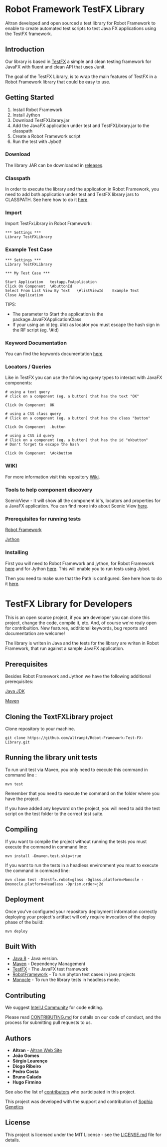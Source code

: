 # Robot Framework TestFX Library

Altran developed and open sourced a test library for Robot Framework to enable to create automated test scripts to test Java FX applications using the TestFX framework. 


## Introduction

Our library is based in [TestFX](https://github.com/TestFX/TestFX) a simple and clean testing framework for JavaFX with fluent and clean API that uses Junit.

The goal of the TestFX Library, is to wrap the main features of TestFX in a Robot Framework library that could be easy to use.


## Getting Started

1. Install Robot Framework
2. Install Jython
3. Download TestFXLibrary.jar
4. Add the JavaFX application under test and TestFXLibrary.jar to the classpath
5. Create a Robot Framework script
6. Run the test with Jybot!

### Download

The library JAR can be downloaded in [releases](https://github.com/Altran-PT-GDC/Robot-Framework-Test-FX-Library/releases).

### Classpath

In order to execute the library and the application in Robot Framework, you need to add both application under test and TestFX library jars to CLASSPATH. See here how to do it 
[here](http://robotframework.org/robotframework/latest/RobotFrameworkUserGuide.html#configuring-path).

### Import

Import TestFxLibrary in Robot Framework:

    *** Settings ***
    Library TestFXLibrary

### Example Test Case

    *** Settings ***
    Library TestFXLibrary

    *** My Test Case ***

    Start Application   testapp.FxApplication
    Click On Component  \#buttonId
    Select From List View By Text   \#listViewId    Example Text
    Close Application
    
    
TIPS: 
- The parameter to Start the application is the package.JavaFXApplicationClass
- If your using an id (eg. #id) as locator you must escape the hash sign in the RF script (eg. \\#id)

### Keyword Documentation

You can find the keywords documentation [here](https://cdn.rawgit.com/Altran-PT-GDC/Robot-Framework-Test-FX-Library/585ec941/docs/TestFXLibrary.html)

### Locators / Queries

Like in TestFX you can use the following query types to interact with JavaFX components:

    # using a text query
    # click on a component (eg. a button) that has the text "OK"
    
    Click On Component  OK  
    
    # using a CSS class query
    # Click on a component (eg. a button) that has the class "button"
    
    Click On Component  .button  
    
    # using a CSS id query
    # Click on a component (eg. a button) that has the id "okbutton"
    # Don't forget to escape the hash
    
    Click On Component  \#okbutton     
    

### WIKI

For more information visit this repository [Wiki](https://github.com/Altran-PT-GDC/Robot-Framework-Test-FX-Library/wiki).

### Tools to help component discovery

ScenicView - It will show all the component id's, locators and properties for a JavaFX application. You can find more info about Scenic View [here](http://fxexperience.com/scenic-view/).

### Prerequisites for running tests

[Robot Framework](https://github.com/robotframework/robotframework)

[Jython](http://www.jython.org/)

### Installing

First you will need to Robot Framework and jython, for Robot Framework [here](http://robotframework.org/MavenPlugin/examples/javalibraries.html) and for Jython 
[here](https://wiki.python.org/jython/InstallationInstructions). This will enable you to run tests using Jybot.

Then you need to make sure that the Path is configured. See here how to do it 
[here](http://robotframework.org/robotframework/latest/RobotFrameworkUserGuide.html#configuring-path).




# TestFX Library for Developers 

This is an open source project, if you are developer you can clone this project, change the code, compile it, etc. And, of course we're realy open for contribuition. New features, additional keywords, bug reports and documentation are welcome!

The library is writen in Java and the tests for the library are writen in Robot Framework, that run against a sample JavaFX application.


## Prerequisites

Besides Robot Framework and Jython we have the following additional prerequisites: 

[Java JDK](http://www.oracle.com/technetwork/java/javase/downloads/jdk8-downloads-2133151.html)

[Maven](https://maven.apache.org/) 


## Cloning the TextFXLibrary project

Clone repository to your machine.

```
git clone https://github.com/altranpt/Robot-Framework-Test-FX-Library.git
```

## Running the library unit tests

To run unit test via Maven, you only need to execute this command in command line : 

```
mvn test
```

Remember that you need to execute the command on the folder where you have the project.

If you have added any keyword on the project, you will need to add the test script on the test folder to the correct 
test suite. 


## Compiling

If you want to compile the project without running the tests you must execute the command in command line:

```
mvn install -Dmaven.test.skip=true
```

If you want to run the tests in a headless environment you must to execute the command in command line:

```
mvn clean test -Dtestfx.robot=glass -Dglass.platform=Monocle -Dmonocle.platform=Headless -Dprism.order=j2d
```


## Deployment

Once you've configured your repository deployment information correctly deploying your project's artifact will only 
require invocation of the deploy phase of the build:

```
mvn deploy
```


## Built With

* [Java 8](http://www.oracle.com/technetwork/java/javase/overview/java8-2100321.html) - Java version.
* [Maven](https://maven.apache.org/) - Dependency Management
* [TestFX](https://github.com/TestFX/TestFX) - The JavaFX test framework
* [RobotFramework](http://robotframework.org/MavenPlugin/examples/javalibraries.html) - To run phyton test cases in 
java projects
* [Monocle](https://mvnrepository.com/artifact/org.testfx/openjfx-monocle/1.8.0_20) - To run the library tests in 
headless mode.


## Contributing

We suggest [IntelIJ Community](https://www.jetbrains.com/idea/download/#section=windows) for code editing.

Please read [CONTRIBUTING.md](https://github.com/Altran-PT-GDC/Robot-Framework-Test-FX-Library/blob/master/testfxlibrary/CONTRIBUTING.md) for details on our code of conduct, and the process for submitting pull 
requests to us.


## Authors

* **Altran** - [Altran Web Site](https://www.altran.com/us/en/)
* **João Gomes** 
* **Sérgio Lourenço** 
* **Diogo Ribeiro** 
* **Pedro Costa** 
* **Bruno Calado** 
* **Hugo Firmino** 

See also the list of [contributors](https://github.com/Altran-PT-GDC/Robot-Framework-Test-FX-Library/contributors) who participated in this project.

This project was developed with the support and contribution of [Sophia Genetics](http://www.sophiagenetics.com/)


## License

This project is licensed under the MIT License - see the [LICENSE.md](https://github.com/Altran-PT-GDC/Robot-Framework-Test-FX-Library/blob/master/testfxlibrary/LICENSE.md) file for details.


